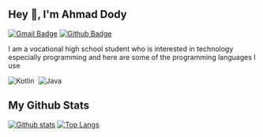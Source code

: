 ## Hey 👋, I'm Ahmad Dody
[![Gmail Badge](https://img.shields.io/badge/-dodyacx@gmail.com-c14438?style=flat&logo=Gmail&logoColor=white&link=mailto:dodyacx@gmail.com)](mailto:dodyacx@gmail.com) [![Github Badge](https://img.shields.io/badge/-dodyac-grey?style=flat&logo=github&logoColor=white&link=https://github.com/dodyac/)](https://www.github.com/dodyac/)
<p align='left'>I am a vocational high school student who is interested in technology especially programming and here are some of the programming languages ​​I use</p>

![Kotlin](https://img.shields.io/badge/kotlin-%230095D5.svg?style=for-the-badge&logo=kotlin&logoColor=white)&nbsp;
![Java](https://img.shields.io/badge/java-%23ED8B00.svg?style=for-the-badge&logo=java&logoColor=white)&nbsp;

## My Github Stats

[![Github stats](https://github-readme-stats.vercel.app/api?username=holiq&show_icons=true&include_all_commits=true&hide_border=true&bg_color=282A36&icon_color=686868&title_color=57c7ff&text_color=9aedfe&custom_title=My+Github+Stats)](https://github.com/holiq/holiq)
[![Top Langs](https://github-readme-stats.vercel.app/api/top-langs/?username=holiq&layout=compact&hide_border=true&bg_color=282A36&icon_color=686868&title_color=57c7ff&text_color=9aedfe)](https://github.com/holiq/holiq)
